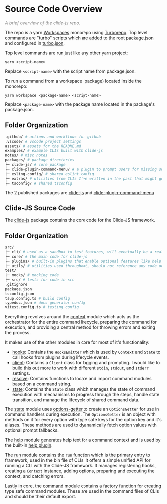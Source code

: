 # Source Code Overview

_<span style="opacity:.5">A brief overview of the clide-js repo.</span>_

The repo is a yarn [Workspaces](https://classic.yarnpkg.com/lang/en/docs/workspaces/) monorepo using
[Turborepo](https://turbo.build/repo/docs). Top level commands are "turbo"
scripts which are added to the root [package.json](https://github.com/ryangoree/clide-js/blob/main/package.json) and configured in
[turbo.json](https://github.com/ryangoree/clide-js/blob/main/turbo.json).

Top level commands are run just like any other yarn project:

```
yarn <script-name>
```

Replace `<script-name>` with the script name from package.json.

To run a command from a workspace (package) located inside the monorepo:

```
yarn workspace <package-name> <script-name>
```

Replace `<package-name>` with the package name located in the package's
package.json.

## Folder Organization

```sh
.github/ # actions and workflows for github
.vscode/ # vscode project settings
assets/ # assets for the README.md
examples/ # example CLIs built with clide-js
notes/ # misc notes
packages/ # package directories
├─ clide-js/ # core package
├─ clide-plugin-command-menu/ # a plugin to prompt users for missing subcommands
├─ esling-config/ # shared eslint config
├─ extras/ # utilities from CLIs I've written in the past that might get used later.
├─ tsconfig/ # shared tsconfig
```

The 2 published packages are [clide-js](https://www.npmjs.com/package/clide-js) and [clide-plugin-command-menu](https://www.npmjs.com/package/clide-plugin-command-menu) 

## Clide-JS Source Code

The [clide-js](https://github.com/ryangoree/clide-js/tree/main/packages/clide-js) package contains the core code for the Clide-JS framework.

## Folder Organization

```sh
src/
├─ cli/ # used as a sandbox to test features, will eventually be a real CLI
├─ core/ # the main code for clide-js
├─ plugins/ # built-in plugins that enable optional features like help
├─ utils/ # utilities used throughout, should not reference any code outside utils
test/
├─ mocks/ # mocking code
├─ src/ # tests for code in src
.gitignore
package.json
tsconfig.json
tsup.config.ts # build config
typedoc.json # docs generator config
vitest.config.ts # testing config
```

Everything revolves around the [context](https://github.com/ryangoree/clide-js/blob/main/packages/clide-js/src/core/context.ts) module which acts as the orchestrator for the entire command lifecycle, preparing the command for execution, and providing a central method for throwing errors and exiting the process.

It makes use of the other modules in core for most of it's functionality:

- [hooks](https://github.com/ryangoree/clide-js/blob/main/packages/clide-js/src/core/hooks.ts): Contains the `HooksEmitter` which is used by `Context` and `State` to call hooks from plugins during lifecycle events.
- [client](https://github.com/ryangoree/clide-js/blob/main/packages/clide-js/src/core/client.ts): Contains a `Client` class for logging and prompting. I would like to build this out more to work with different `stdin`, `stdout`, and `stderr` settings.
- [resolve](https://github.com/ryangoree/clide-js/blob/main/packages/clide-js/src/core/resolve.ts): Contains functions to locate and import command modules based on a command string.
- [state](https://github.com/ryangoree/clide-js/blob/main/packages/clide-js/src/core/state.ts):
  Contains the `State` class which manages the state of command execution with
  mechanisms to progress through the steps, handle state transition, and manage
  the lifecycle of shared command data.

The
[state](https://github.com/ryangoree/clide-js/blob/main/packages/clide-js/src/core/state.ts)
module uses
[options-getter](https://github.com/ryangoree/clide-js/blob/main/packages/clide-js/src/core/options/options-getter.ts)
to create an `OptionsGetter` for use in command handlers during execution. The
`OptionsGetter` is an object with methods on it for every option with type safe
keys for the option key and it's aliases. These methods are used to dyanamically
fetch option values with optional prompt fallbacks.

The
[help](https://github.com/ryangoree/clide-js/blob/main/packages/clide-js/src/core/help.ts)
module generates help text for a command context and is used by the built-in
[help
plugin](https://github.com/ryangoree/clide-js/blob/main/packages/clide-js/src/plugins/help.ts).

The
[run](https://github.com/ryangoree/clide-js/blob/main/packages/clide-js/src/core/run.ts)
module contains  the `run` function which is the primary entry to framework,
used in the bin file of CLIs. It offers a simple unified API for running a CLI with
the Clide-JS framework. It manages registering hooks, creating a
`Context` instance, adding options, preparing and executing the context, and catching
errors.

Lastly in core, the
[command](https://github.com/ryangoree/clide-js/blob/main/packages/clide-js/src/core/command.ts)
module contains a factory function for creating type safe command modules. These
are used in the command files of CLIs and should be their default export.
